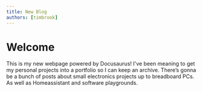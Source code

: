 ```yaml
---
title: New Blog
authors: [timbrook]
---
```

# Welcome
This is my new webpage powered by Docusaurus! I've been meaning to get my personal projects into a portfolio so I can keep an archive. There’s gonna be a bunch of posts about small electronics projects up to breadboard PCs. As well as Homeassistant and software playgrounds.
 
